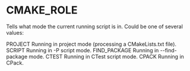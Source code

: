   

# CMAKE_ROLE  
Tells what mode the current running script is in. Could be one of several
values:  


PROJECT
Running in project mode (processing a CMakeLists.txt file).
SCRIPT
Running in -P script mode.
FIND_PACKAGE
Running in --find-package mode.
CTEST
Running in CTest script mode.
CPACK
Running in CPack.
  

